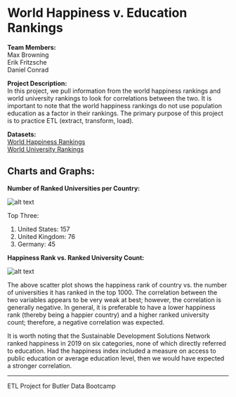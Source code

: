 # World Happiness v. Education Rankings

**Team Members:** <br>
Max Browning <br>
Erik Fritzsche <br>
Daniel Conrad

**Project Description:** <br>
In this project, we pull information from the world happiness rankings and world university rankings to look for correlations between the two. It is important to note that the world happiness rankings do not use population education as a factor in their rankings. The primary purpose of this project is to practice ETL (extract, transform, load).

**Datasets:** <br>
[World Happiness Rankings](https://www.kaggle.com/unsdsn/world-happiness?select=2019.csv) <br>
[World University Rankings](https://www.kaggle.com/divyansh22/qs-world-university-rankings?select=2019-QS-World-University-Rankings.csv)

## Charts and Graphs: <br>

**Number of Ranked Universities per Country:**

![alt text](https://github.com/MaxBrowning/world-happiness-v-education-group-one/blob/main/Results/Number%20of%20Ranked%20Universities%20per%20Country%20Visualization.png)

Top Three:
1. United States: 157
2. United Kingdom: 76
3. Germany: 45

**Happiness Rank vs. Ranked University Count:**

![alt text](https://github.com/MaxBrowning/world-happiness-v-education-group-one/blob/main/Results/happiness_rank_vs_ranked_university_count.png)

The above scatter plot shows the happiness rank of country vs. the number of universities it has ranked in the top 1000. The correlation between the two variables appears to be very weak at best; however, the correlation is generally negative. In general, it is preferable to have a lower happiness rank (thereby being a happier country) and a higher ranked university count; therefore, a negative correlation was expected.

It is worth noting that the Sustainable Development Solutions Network ranked happiness in 2019 on six categories, none of which directly referred to education. Had the happiness index included a measure on access to public education or average education level, then we would have expected a stronger correlation.

-----
ETL Project for Butler Data Bootcamp

